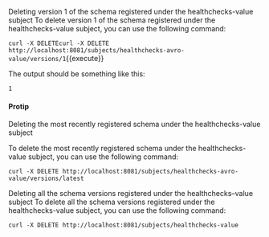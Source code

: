 Deleting version 1 of the schema registered under the healthchecks-value subject
To delete version 1 of the schema registered under the healthchecks-value subject, you can use the following command:

`curl -X DELETEcurl -X DELETE http://localhost:8081/subjects/healthchecks-avro-value/versions/1`{{execute}}

The output should be something like this:

```
1
```

#### Protip
Deleting the most recently registered schema under the healthchecks-value subject

To delete the most recently registered schema under the healthchecks-value subject, you can use the following command:

`curl -X DELETE http://localhost:8081/subjects/healthchecks-avro-value/versions/latest`


Deleting all the schema versions registered under the healthchecks–value subject
To delete all the schema versions registered under the healthchecks-value subject, you can use the following command:

`curl -X DELETE http://localhost:8081/subjects/healthchecks-value`

